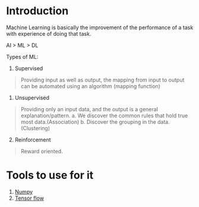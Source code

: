 # Introduction
Machine Learning is basically the improvement of the performance of a task with experience of doing that task.

AI > ML > DL

Types of ML:
1. Supervised
 > Providing input as well as output, the mapping from input to output can be automated using an algorithm (mapping function)
 
1. Unsupervised
> Providing only an input data, and the output is a general explanation/pattern.
> a. We discover the common rules that hold true most data.(Association)
> b. Discover the grouping in the data. (Clustering)

2. Reinforcement
> Reward oriented.

# Tools to use for it
1. [Numpy](Numpy.md)
2. [Tensor flow](TensorFlow.md)
